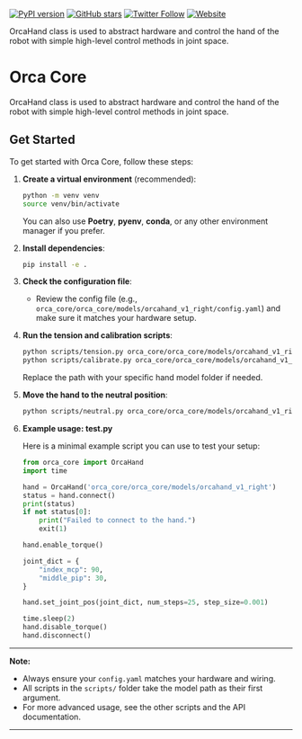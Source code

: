 [![PyPI version](https://badge.fury.io/py/orca_core.svg)](https://badge.fury.io/py/orca_core)
[![GitHub stars](https://img.shields.io/github/stars/orcahand/orca_core?style=social)](https://github.com/orcahand/orca_core/stargazers)
[![Twitter Follow](https://img.shields.io/twitter/follow/orcahand?style=social)](https://x.com/orcahand)
[![Website](https://img.shields.io/badge/Website-orcahand.org-blue?style=flat&logo=google-chrome)](https://orcahand.com)


OrcaHand class is used to abstract hardware and control the hand of the robot with simple high-level control methods in joint space.

# Orca Core

OrcaHand class is used to abstract hardware and control the hand of the robot with simple high-level control methods in joint space.

## Get Started

To get started with Orca Core, follow these steps:

1. **Create a virtual environment** (recommended):

    ```sh
    python -m venv venv
    source venv/bin/activate
    ```

    You can also use **Poetry**, **pyenv**, **conda**, or any other environment manager if you prefer.

2. **Install dependencies**:

    ```sh
    pip install -e .
    ```

3. **Check the configuration file**:

    - Review the config file (e.g., `orca_core/orca_core/models/orcahand_v1_right/config.yaml`) and make sure it matches your hardware setup.

4. **Run the tension and calibration scripts**:

    ```sh
    python scripts/tension.py orca_core/orca_core/models/orcahand_v1_right
    python scripts/calibrate.py orca_core/orca_core/models/orcahand_v1_right
    ```

    Replace the path with your specific hand model folder if needed.

5. **Move the hand to the neutral position**:

    ```sh
    python scripts/neutral.py orca_core/orca_core/models/orcahand_v1_right
    ```

6. **Example usage: test.py**

    Here is a minimal example script you can use to test your setup:

    ```python
    from orca_core import OrcaHand
    import time

    hand = OrcaHand('orca_core/orca_core/models/orcahand_v1_right')
    status = hand.connect()
    print(status)
    if not status[0]:
        print("Failed to connect to the hand.")
        exit(1)

    hand.enable_torque()

    joint_dict = {
        "index_mcp": 90,
        "middle_pip": 30,
    }

    hand.set_joint_pos(joint_dict, num_steps=25, step_size=0.001)

    time.sleep(2)
    hand.disable_torque()
    hand.disconnect()
    ```

---

**Note:**  
- Always ensure your `config.yaml` matches your hardware and wiring.
- All scripts in the `scripts/` folder take the model path as their first argument.
- For more advanced usage, see the other scripts and the API documentation.

---

